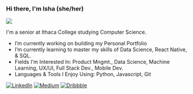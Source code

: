### Hi there, I'm Isha (she/her)

![](https://komarev.com/ghpvc/?username=ishasharmax&color=red)

I'm a senior at Ithaca College studying Computer Science. 
- I’m currently working on building my Personal Portfolio
- I’m currently learning to master my skills of Data Science, React Native, & SQL.
- Fields I'm Interested In: Product Mngmt., Data Science, Machine Learning, UX/UI, Full Stack Dev., Mobile Dev.
- Languages & Tools I Enjoy Using: Python, Javascript, Git

[![LinkedIn](https://nepa.com/wp-content/uploads/2017/09/linkedin-logo.png)](https://www.linkedin.com/in/ishasharmax/)
[![Medium](https://cdn-images-1.medium.com/max/1200/1*6_fgYnisCa9V21mymySIvA.png)](https://ishasharmax.medium.com)
[![Dribbble](https://cdn4.iconfinder.com/data/icons/social-media-logos-6/512/89-dribbble-512.png)](https://dribbble.com/ishasharmax)
